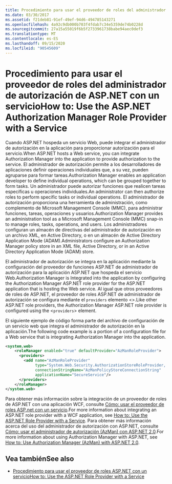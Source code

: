 ```yaml
---
title: Procedimiento para usar el proveedor de roles del administrador de autorización de ASP.NET con un servicio
ms.date: 03/30/2017
ms.assetid: f21deb81-91ef-49ef-94d6-494785143271
ms.openlocfilehash: 4a92c9db000b703f4fdab7c34e5359de74b0228d
ms.sourcegitcommit: 27a15a55019f6b5f2733961738babe94aec0def3
ms.translationtype: MT
ms.contentlocale: es-ES
ms.lasthandoff: 09/15/2020
ms.locfileid: "90545609"
---
```

# <a name="how-to-use-the-aspnet-authorization-manager-role-provider-with-a-service"></a><span data-ttu-id="5d769-102">Procedimiento para usar el proveedor de roles del administrador de autorización de ASP.NET con un servicio</span><span class="sxs-lookup"><span data-stu-id="5d769-102">How to: Use the ASP.NET Authorization Manager Role Provider with a Service</span></span>
<span data-ttu-id="5d769-103">Cuando ASP.NET hospeda un servicio Web, puede integrar el administrador de autorización en la aplicación para proporcionar autorización para el servicio.</span><span class="sxs-lookup"><span data-stu-id="5d769-103">When ASP.NET hosts a Web service, you can integrate Authorization Manager into the application to provide authorization to the service.</span></span> <span data-ttu-id="5d769-104">El administrador de autorización permite a los desarrolladores de aplicaciones definir operaciones individuales que, a su vez, pueden agruparse para formar tareas.</span><span class="sxs-lookup"><span data-stu-id="5d769-104">Authorization Manager enables an application developer to define individual operations, which can be grouped together to form tasks.</span></span> <span data-ttu-id="5d769-105">Un administrador puede autorizar funciones que realicen tareas específicas u operaciones individuales.</span><span class="sxs-lookup"><span data-stu-id="5d769-105">An administrator can then authorize roles to perform specific tasks or individual operations.</span></span> <span data-ttu-id="5d769-106">El administrador de autorización proporciona una herramienta de administración, como complemento de Microsoft Management Console (MMC), para administrar funciones, tareas, operaciones y usuarios.</span><span class="sxs-lookup"><span data-stu-id="5d769-106">Authorization Manager provides an administration tool as a Microsoft Management Console (MMC) snap-in to manage roles, tasks, operations, and users.</span></span> <span data-ttu-id="5d769-107">Los administradores configuran un almacén de directivas del administrador de autorización en un archivo XML, en Active Directory, o en un almacén de Active Directory Application Mode (ADAM).</span><span class="sxs-lookup"><span data-stu-id="5d769-107">Administrators configure an Authorization Manager policy store in an XML file, Active Directory, or in an Active Directory Application Mode (ADAM) store.</span></span>  
  
 <span data-ttu-id="5d769-108">El administrador de autorización se integra en la aplicación mediante la configuración del proveedor de funciones ASP.NET de administrador de autorización para la aplicación ASP.NET que hospeda el servicio Web.</span><span class="sxs-lookup"><span data-stu-id="5d769-108">Authorization Manager is Integrated into the application by configuring the Authorization Manager ASP.NET role provider for the ASP.NET application that is hosting the Web service.</span></span> <span data-ttu-id="5d769-109">Al igual que otros proveedores de roles de ASP.NET, el proveedor de roles ASP.NET de administrador de autorización se configura mediante el `providers` elemento <>.</span><span class="sxs-lookup"><span data-stu-id="5d769-109">Like other ASP.NET role providers, the Authorization Manager ASP.NET role provider is configured using the <`providers`> element.</span></span>  
  
 <span data-ttu-id="5d769-110">El siguiente ejemplo de código forma parte del archivo de configuración de un servicio web que integra el administrador de autorización en la aplicación.</span><span class="sxs-lookup"><span data-stu-id="5d769-110">The following code example is a portion of a configuration file for a Web service that is integrating Authorization Manager into the application.</span></span>  
  
```xml  
<system.web>  
    <roleManager enabled="true" defaultProvider="AzManRoleProvider">  
      <providers>  
        <add name="AzManRoleProvider"  
             type="System.Web.Security.AuthorizationStoreRoleProvider, System.Web, Version=2.0.0.0, Culture=neutral, publicKeyToken=b03f5f7f11d50a3a"  
             connectionStringName="AzManPolicyStoreConnectionString"
             applicationName="SecureService"/>  
      </providers>  
    </roleManager>  
</system.web>  
```  
  
 <span data-ttu-id="5d769-111">Para obtener más información sobre la integración de un proveedor de roles de ASP.NET con una aplicación WCF, consulte [Cómo: usar el proveedor de roles ASP.net con un servicio](how-to-use-the-aspnet-role-provider-with-a-service.md).</span><span class="sxs-lookup"><span data-stu-id="5d769-111">For more information about integrating an ASP.NET role provider with a WCF application, see [How to: Use the ASP.NET Role Provider with a Service](how-to-use-the-aspnet-role-provider-with-a-service.md).</span></span> <span data-ttu-id="5d769-112">Para obtener más información acerca del uso del administrador de autorización con ASP.NET, consulte [Cómo: usar el administrador de autorización (AzMan) con ASP.NET 2,0](/previous-versions/msp-n-p/ff649313(v=pandp.10)).</span><span class="sxs-lookup"><span data-stu-id="5d769-112">For more information about using Authorization Manager with ASP.NET, see [How to: Use Authorization Manager (AzMan) with ASP.NET 2.0](/previous-versions/msp-n-p/ff649313(v=pandp.10)).</span></span>  
  
## <a name="see-also"></a><span data-ttu-id="5d769-113">Vea también</span><span class="sxs-lookup"><span data-stu-id="5d769-113">See also</span></span>

- [<span data-ttu-id="5d769-114">Procedimiento para usar el proveedor de roles ASP.NET con un servicio</span><span class="sxs-lookup"><span data-stu-id="5d769-114">How to: Use the ASP.NET Role Provider with a Service</span></span>](how-to-use-the-aspnet-role-provider-with-a-service.md)
